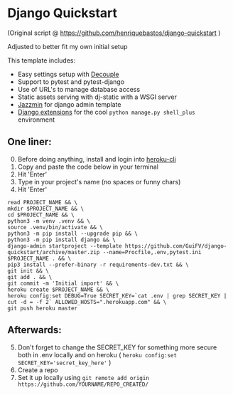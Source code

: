 # Django Quickstart

(Original script @ https://github.com/henriquebastos/django-quickstart )

Adjusted to better fit my own initial setup

This template includes:

- Easy settings setup with <a href="https://github.com/henriquebastos/python-decouple">Decouple</a>
- Support to pytest and pytest-django
- Use of URL's to manage database access
- Static assets serving with dj-static with a WSGI server
- <a href="https://django-jazzmin.readthedocs.io/">Jazzmin</a> for django admin template
- <a href="https://django-extensions.readthedocs.io/en/latest/">Django extensions</a> for the cool `python manage.py shell_plus` environment 

## One liner:

0. Before doing anything, install and login into <a href="https://devcenter.heroku.com/articles/heroku-cli">heroku-cli</a>
1. Copy and paste the code below in your terminal
2. Hit 'Enter'
3. Type in your project's name (no spaces or funny chars)
4. Hit 'Enter'


```
read PROJECT_NAME && \
mkdir $PROJECT_NAME && \
cd $PROJECT_NAME && \
python3 -m venv .venv && \
source .venv/bin/activate && \
python3 -m pip install --upgrade pip && \
python3 -m pip install django && \
django-admin startproject --template https://github.com/GuiFV/django-quickstart/archive/master.zip --name=Procfile,.env,pytest.ini $PROJECT_NAME . && \
pip3 install --prefer-binary -r requirements-dev.txt && \
git init && \
git add . && \
git commit -m 'Initial import' && \
heroku create $PROJECT_NAME && \
heroku config:set DEBUG=True SECRET_KEY=`cat .env | grep SECRET_KEY | cut -d = -f 2` ALLOWED_HOSTS=".herokuapp.com" && \
git push heroku master
```
## Afterwards:

5. Don't forget to change the SECRET_KEY for something more secure both in .env locally and on heroku ( `heroku config:set SECRET_KEY='secret_key_here'` )
6. Create a repo
7. Set it up locally using `git remote add origin https://github.com/YOURNAME/REPO_CREATED/`



